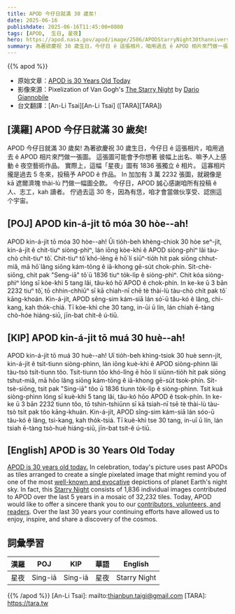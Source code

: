 ```yaml
---
title: APOD 今仔日就滿 30 歲矣!
date: 2025-06-16
publishdate: 2025-06-16T11:45:00+0800
tags: [APOD,  生日, 星夜]
hero: https://apod.nasa.gov/apod/image/2506/APODStarryNight30thanniversary1024.jpg
summary: 為著欲慶祝 30 歲生日，今仔日 ê 這張相片，咱用過去 ê APOD 相片來鬥做一張圖。
---
```


{{% apod %}}

- 原始文章：[APOD is 30 Years Old Today](https://apod.nasa.gov/apod/ap250616.html)
- 影像來源：Pixelization of Van Gogh's [The Starry Night](https://en.wikipedia.org/wiki/The_Starry_Night) by [Dario Giannobile](https://www.dariogiannobile.com/)
- 台文翻譯：[An-Li Tsai][An-Li Tsai] ([TARA][TARA])

## [漢羅] APOD 今仔日就滿 30 歲矣!
APOD 今仔日就滿 30 歲矣!
為著欲慶祝 30 歲生日，今仔日 ê 這張相片，咱用過去 ê APOD 相片來鬥做一張圖。
這張圖可能會予你想著 彼幅上出名、嘛予人上感動 ê 夜空藝術作品。
實際上，這幅「星夜」圖有 1836 張獨立 ê 相片。
這寡相片攏是過去 5 冬來，投稿予 APOD ê 作品。
In 加加有 3 萬 2232 張圖，就親像是 kā 遮爾濟塊 thài-lù 鬥做一幅圖仝款。
今仔日，APOD 誠心感謝咱所有投稿 ê 人、志工，kah 讀者。
佇過去這 30 冬，因為有恁，咱才會當做伙享受、認捌這个宇宙。

## [POJ] APOD kin-á-ji̍t tō móa 30 hòe--ah!
APOD kin-á-ji̍t tō móa 30 hòe--ah!
Ūi tio̍h-beh khèng-chiok 30 hòe seⁿ-ji̍t, kin-á-ji̍t ê chit-tiuⁿ siòng-phìⁿ, lán iōng kòe-khì ê APOD siòng-phìⁿ lâi tàu-chò chi̍t-tiuⁿ tô͘.
Chit-tiuⁿ tô͘ khó-lêng ē hō͘ lí siūⁿ-tio̍h hit pak siōng chhut-miâ, mā hō͘ lâng siōng kám-tōng ê iā-khong gē-su̍t chok-phín.
Si̍t-chè-siōng, chit pak "Seng-iā" tô͘ ū 1836 tiuⁿ to̍k-li̍p ê siòng-phìⁿ.
Chit kóa siòng-phìⁿ lóng sī kòe-khì 5 tang lâi, tâu-kó hō͘ APOD ê chok-phín.
In ke-ke ū 3 bān 2232 tiuⁿ tô͘, tō chhin-chhiūⁿ sī kā chiah-nī chē tè thài-lù tàu-chò chi̍t pak tô͘ kāng-khoán.
Kin-á-ji̍t, APOD sêng-sim kám-siā lán só͘-ū tâu-kó ê lâng, chì-kang, kah tho̍k-chiá.
Tī kòe-khì che 30 tang, in-ūi ū lín, lán chiah ē-tàng chò-hóe hiáng-siū, jīn-bat chit-ê ú-tiū.

## [KIP] APOD kin-á-ji̍t tō muá 30 huè--ah!
APOD kin-á-ji̍t tō muá 30 huè--ah!
Uī tio̍h-beh khìng-tsiok 30 huè senn-ji̍t, kin-á-ji̍t ê tsit-tiunn siòng-phìnn, lán iōng kuè-khì ê APOD siòng-phìnn lâi tàu-tsò tsi̍t-tiunn tôo.
Tsit-tiunn tôo khó-lîng ē hōo lí siūnn-tio̍h hit pak siōng tshut-miâ, mā hōo lâng siōng kám-tōng ê iā-khong gē-su̍t tsok-phín.
Si̍t-tsè-siōng, tsit pak "Sing-iā" tôo ū 1836 tiunn to̍k-li̍p ê siòng-phìnn.
Tsit kuá siòng-phìnn lóng sī kuè-khì 5 tang lâi, tâu-kó hōo APOD ê tsok-phín.
In ke-ke ū 3 bān 2232 tiunn tôo, tō tshin-tshiūnn sī kā tsiah-nī tsē tè thài-lù tàu-tsò tsi̍t pak tôo kāng-khuán.
Kin-á-ji̍t, APOD sîng-sim kám-siā lán sóo-ū tâu-kó ê lâng, tsì-kang, kah tho̍k-tsiá.
Tī kuè-khì tse 30 tang, in-uī ū lín, lán tsiah ē-tàng tsò-hué hiáng-siū, jīn-bat tsit-ê ú-tiū.

## [English] APOD is 30 Years Old Today
[APOD is 30 years old today.][APOD is 30 years old today.] In celebration, today's picture uses past APODs as tiles arranged to create a single pixelated image that might remind you of one of the most [well-known and evocative][well-known and evocative] depictions of planet Earth's night sky.
In fact, this [Starry Night][Starry Night] consists of 1,836 individual images contributed to APOD over the last 5 years in a mosaic of 32,232 tiles.
Today, APOD would like to offer a sincere thank you to our [contributors, volunteers, and readers][contributors, volunteers, and readers].
Over the last 30 years your continuing efforts have allowed us to enjoy, inspire, and share a discovery of the cosmos.

## 詞彙學習
|漢羅|POJ|KIP|華語|English|
|-|-|-|-|-|
|星夜|Sing-iā|Sing-iā|星夜|Starry Night|

{{% /apod %}}
[An-Li Tsai]: mailto:thianbun.taigi@gmail.com
[TARA]: https://tara.tw

[copyright]: https://apod.nasa.gov/apod/fap/lib/about_apod.html#srapply
[License3]: https://creativecommons.org/licenses/by-nc-nd/3.0/
[License2]:https://creativecommons.org/licenses/by-nc-nd/2.0/

[APOD is 30 years old today.]:https://apod.nasa.gov/apod/calendar/ca9506.html
[well-known and evocative]:https://apod.nasa.gov/apod/ap191023.html
[Starry Night]:https://www.dariogiannobile.com/night_sky_galleries/nightscape/h2e229a3a#h2e229a3a
[contributors, volunteers, and readers]:https://apod.nasa.gov/apod/lib/about_apod.html
